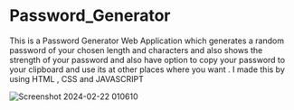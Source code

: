# Password_Generator
This is a Password Generator Web Application which generates a random password of your chosen length and characters and also shows the strength of your password and also have option to copy your password to your clipboard and use its at other places where you want . I made this by using HTML , CSS and JAVASCRIPT

![Screenshot 2024-02-22 010610](https://github.com/satish-chau95/Password_Generator/assets/113836160/f0e583f3-7b14-4d39-924f-4a3595a5ddad)
